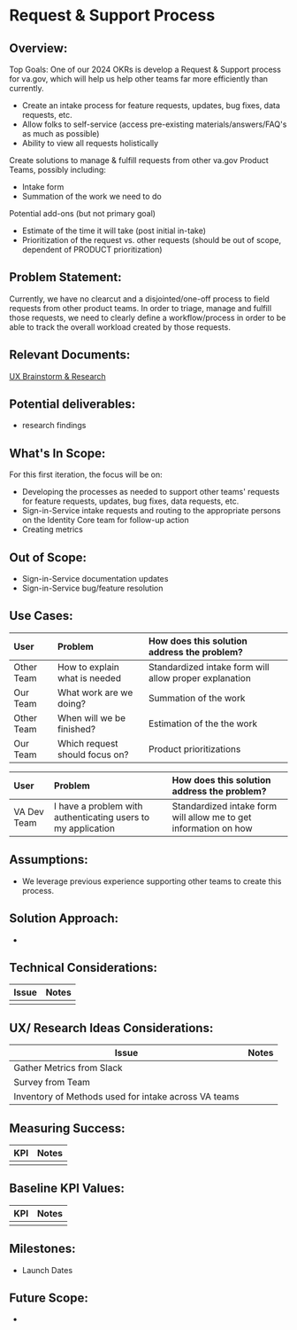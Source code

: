 # Request & Support Process

## Overview: 

Top Goals:  One of our 2024 OKRs is develop a Request & Support process for va.gov, which will help us help other teams far more efficiently than currently.

* Create an intake process for feature requests, updates, bug fixes, data requests, etc.
* Allow folks to self-service (access pre-existing materials/answers/FAQ's as much as possible)
* Ability to view all requests holistically

Create solutions to manage & fulfill requests from other va.gov Product Teams, possibly including:
* Intake form
* Summation of the work we need to do

Potential add-ons (but not primary goal)
* Estimate of the time it will take (post initial in-take)
* Prioritization of the request vs. other requests (should be out of scope, dependent of PRODUCT prioritization)

## Problem Statement: 
Currently, we have no clearcut and a disjointed/one-off process to field requests from other product teams.  In order to triage, manage and fulfill those requests, we need to clearly define a workflow/process in order to be able to track the overall workload created by those requests.

## Relevant Documents:
[UX Brainstorm & Research](https://app.mural.co/t/oddballinternal7486/m/oddballinternal7486/1706233585959/51586c97a249268a2ff9a709024dcd9df18dc6f8?sender=u8f85d3b7f2143f85bb7a9248)
## Potential deliverables:
- research findings

## What's In Scope: 
For this first iteration, the focus will be on:
* Developing the processes as needed to support other teams' requests for feature requests, updates, bug fixes, data requests, etc.
* Sign-in-Service intake requests and routing to the appropriate persons on the Identity Core team for follow-up action
* Creating metrics

## Out of Scope: 
*  Sign-in-Service documentation updates
*  Sign-in-Service bug/feature resolution

## Use Cases:
| User          | Problem       | How does this solution address the problem?  |
| :------------- |:------------- | :----- |
|Other Team | How to explain what is needed  | Standardized intake form will allow proper explanation  |
|Our Team | What work are we doing?  | Summation of the work |
|Other Team | When will we be finished?  | Estimation of the the work |
|Our Team | Which request should focus on?  | Product prioritizations  |

| User          | Problem       | How does this solution address the problem?  |
| :------------- |:------------- | :----- |
| VA Dev Team | I have a problem with authenticating users to my application  | Standardized intake form will allow me to get information on how   |

## Assumptions:
* We leverage previous experience supporting other teams to create this process.

## Solution Approach: 
* 
  
## Technical Considerations:
| Issue         | Notes         | 
| ------------- |:-------------:| 
| |               |

## UX/ Research Ideas Considerations:
| Issue         | Notes         | 
| ------------- |:-------------:| 
| Gather Metrics from Slack  |               |
| Survey from Team  |               |
| Inventory of Methods used for intake across VA teams  |               |


## Measuring Success:
| KPI           | Notes         | 
| ------------- |:-------------:| 
| |               |


## Baseline KPI Values:
| KPI           | Notes         | 
| ------------- |:-------------:| 
|  |               |


## Milestones:
* Launch Dates


## Future Scope:
* 
